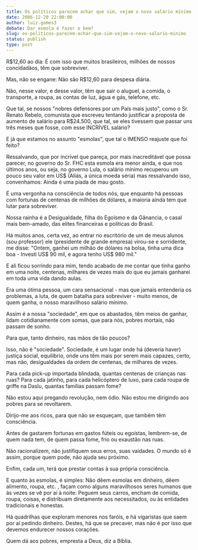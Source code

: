 ```yaml
---
title: Os políticos parecem achar que sim, vejam o novo salário mínimo.
date: 2006-12-20 22:00:00
author: luiz.gomes3
debate: Dar esmola é fazer o bem?
slug: os-politicos-parecem-achar-que-sim-vejam-o-novo-salario-minimo
status: publish 
type: post
---
```


R$12,60 ao dia: É com isso que muitos brasileiros, milhões de nossos concidadãos, têm que sobreviver.  

Mas, não se engane: Não são R$12,60 para despesa diária.   

Não, nesse valor, e desse valor, têm que sair o aluguel, a comida, o transporte, a roupa, as contas de luz, água e gás, telefone, etc.  

Que tal, se nossos "nobres defensores por um País mais justo", como o Sr. Renato Rebelo, comunista que escreveu tentando justificar a proposta de aumento de salário para R$24.500, que tal, se eles tivessem que passar uns três meses que fosse, com esse INCRÍVEL salário?  

E já que estamos no assunto "esmolas", que tal o IMENSO reajuste que foi feito?  

Ressalvando, que por incrível que pareça, por mais inacreditável que possa parecer, no governo do Sr. FHC esta esmola era menor ainda, e que nos últimos anos, ou seja, no governo Lula, o salário mínimo recuperou um pouco seu valor em US$ (Aliás, a única moeda séria) mas ressalvando isso, convenhamos: Ainda é uma piada de mau gosto.   

É uma vergonha na consciência de todos nós, que enquanto há pessoas com fortunas de centenas de milhões de dólares, a maioria ainda tem que lutar para sobreviver.  

Nossa rainha é a Desigualdade, filha do Egoísmo e da Gânancia, o casal mais bem-amado, das elites financeiras e políticas do Brasil.  

Há muitos anos, certa vez, ao entrar no escritório de um de meus alunos (sou professor) ele (presidente de grande empresa) virou-se e sorridente, me disse: "Ontem, ganhei um milhão de dólares na bolsa, tinha uma dica boa - Investi US$ 90 mil, e agora tenho US$ 980 mil."  

E ali ficou sorrindo para mim, tendo acabado de me contar que tinha ganho em uma noite, centenas, milhares de vezes mais do que eu jamais ganharei em toda uma vida dando aulas.  

Era uma ótima pessoa, um cara sensacional - mas que jamais entenderia os problemas, a luta, de quem batalha para sobreviver - muito menos, de quem ganha, o nosso maravilhoso salário mínimo.  

Assim é a nossa "sociedade", em que os abastados, têm meios de ganhar, lidam cotidianamente com somas, que para nós, pobres mortais, não passam de sonho.  

Para que, tanto dinheiro, nas mãos de tão poucos?  

Isso, não é "sociedade". Sociedade, é um lugar onde há (deveria haver) justiça social, equilíbrio, onde uns têm mais por serem mais capazes, certo, mas não, desigualdades da ordem de centenas, de milhares de vezes.  

Para cada pick-up importada blindada, quantas centenas de crianças nas ruas? Para cada jatinho, para cada helicóptero de luxo, para cada roupa de griffe na Daslu, quantas famílias passam fome?  

Não estou aqui pregando revolução, nem ódio. Não estou me dirigindo aos pobres para se revoltarem.  

Dirijo-me aos ricos, para que não se esqueçam, que também têm consciência.   

Antes de gastarem fortunas em gastos fúteis ou egoístas, lembrem-se, de quem nada tem, de quem passa fome, frio ou exaustão nas ruas.  

Não racionalizem, não justifiquem seus erros, suas vaidades. O mundo só é assim, porque quem pode, não ajuda seu próximo.  

Enfim, cada um, terá que prestar contas à sua própria consciência.  

E quanto às esmolas, é simples: Não dêem esmolas em dinheiro, dêem alimento, roupa, etc. , façam como alguns maravilhosos seres humanos que às vezes se vê por aí à noite: Peguem seus carros, encham de comida, roupa, coisas, e distribuam diretamente aos necessitados, ou às entidades tradicionais e honestas.  

Há quadrilhas que exploram menores nos faróis, e há vigaristas que saem por aí pedindo dinheiro. Destes, há que se precaver, mas não é por isso que devemos endurecer nossos corações.  

Quem dá aos pobres, empresta a Deus, diz a Bíblia.
